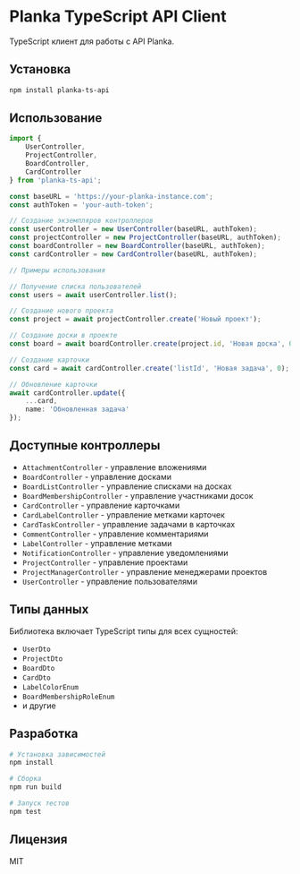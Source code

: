 # Planka TypeScript API Client

TypeScript клиент для работы с API Planka.

## Установка

```bash
npm install planka-ts-api
```

## Использование

```typescript
import { 
    UserController, 
    ProjectController,
    BoardController,
    CardController 
} from 'planka-ts-api';

const baseURL = 'https://your-planka-instance.com';
const authToken = 'your-auth-token';

// Создание экземпляров контроллеров
const userController = new UserController(baseURL, authToken);
const projectController = new ProjectController(baseURL, authToken);
const boardController = new BoardController(baseURL, authToken);
const cardController = new CardController(baseURL, authToken);

// Примеры использования

// Получение списка пользователей
const users = await userController.list();

// Создание нового проекта
const project = await projectController.create('Новый проект');

// Создание доски в проекте
const board = await boardController.create(project.id, 'Новая доска', 0);

// Создание карточки
const card = await cardController.create('listId', 'Новая задача', 0);

// Обновление карточки
await cardController.update({
    ...card,
    name: 'Обновленная задача'
});
```

## Доступные контроллеры

- `AttachmentController` - управление вложениями
- `BoardController` - управление досками
- `BoardListController` - управление списками на досках
- `BoardMembershipController` - управление участниками досок
- `CardController` - управление карточками
- `CardLabelController` - управление метками карточек
- `CardTaskController` - управление задачами в карточках
- `CommentController` - управление комментариями
- `LabelController` - управление метками
- `NotificationController` - управление уведомлениями
- `ProjectController` - управление проектами
- `ProjectManagerController` - управление менеджерами проектов
- `UserController` - управление пользователями

## Типы данных

Библиотека включает TypeScript типы для всех сущностей:

- `UserDto`
- `ProjectDto`
- `BoardDto`
- `CardDto`
- `LabelColorEnum`
- `BoardMembershipRoleEnum`
- и другие

## Разработка

```bash
# Установка зависимостей
npm install

# Сборка
npm run build

# Запуск тестов
npm test
```

## Лицензия

MIT 